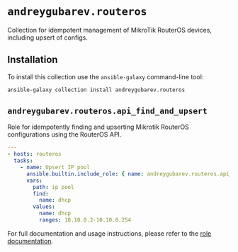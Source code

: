 # `andreygubarev.routeros`

Collection for idempotent management of MikroTik RouterOS devices, including upsert of configs.

## Installation

To install this collection use the `ansible-galaxy` command-line tool:

```sh
ansible-galaxy collection install andreygubarev.routeros
```

## `andreygubarev.routeros.api_find_and_upsert`

Role for idempotently finding and upserting Mikrotik RouterOS configurations using the RouterOS API.

```yaml
---
- hosts: routeros
  tasks:
    - name: Upsert IP pool
      ansible.builtin.include_role: { name: andreygubarev.routeros.api_find_and_upsert }
      vars:
        path: ip pool
        find:
          name: dhcp
        values:
          name: dhcp
          ranges: 10.10.0.2-10.10.0.254
```

For full documentation and usage instructions, please refer to the [role documentation](https://github.com/andreygubarev/ansible-routeros/blob/main/roles/api_find_and_upsert/README.md).
